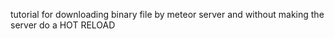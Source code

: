 tutorial for downloading binary file by meteor server and without making the server do a HOT RELOAD
